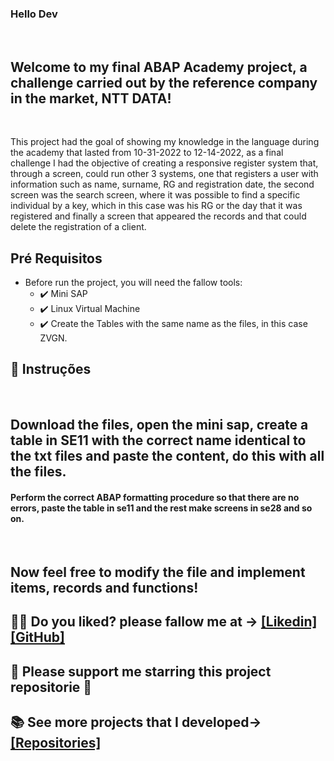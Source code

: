 ### Hello Dev

<br>

## Welcome to my final ABAP Academy project, a challenge carried out by the reference company in the market, NTT DATA!

<br>
<p>This project had the goal of showing my knowledge in the language during the academy that lasted from 10-31-2022 to 12-14-2022, as a final challenge I had the objective of creating a responsive register system that, through a screen, could run other 3 systems, one that registers a user with information such as name, surname, RG and registration date, the second screen was the search screen, where it was possible to find a specific individual by a key, which in this case was his RG or the day that it was registered and finally a screen that appeared the records and that could delete the registration of a client.</p>

##  Pré Requisitos
 - Before run the project, you will need the fallow tools: 
    - ✔️ Mini SAP
    - ✔️ Linux Virtual Machine
    - ✔️ Create the Tables with the same name as the files, in this case ZVGN.
 
## 📄 Instruções
 <br>
 <h2> Download the files, open the mini sap, create a table in SE11 with the correct name identical to the txt files and paste the content, do this with all the files.</h2>
 <h4>Perform the correct ABAP formatting procedure so that there are no errors, paste the table in se11 and the rest make screens in se28 and so on.</h4>
 <br>
 
 <h2>Now feel free to modify the file and implement items, records and functions!</h2>
 


 ## 🐱‍👤 Do you liked? please fallow me at -> [[Likedin]](https://www.linkedin.com/in/victorgnascimento/) [[GitHub]](https://github.com/victorgabrielnascimento)
 ## 🌟 Please support me starring this project repositorie 🌟
 ## 📚 See more projects that I developed-> [[Repositories]](https://github.com/victorgabrielnascimento?tab=repositories)
